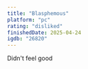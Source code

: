 ```yaml
---
title: "Blasphemous"
platform: "pc"
rating: "disliked"
finishedDate: 2025-04-24
igdb: "26820"
---
```


Didn't feel good
